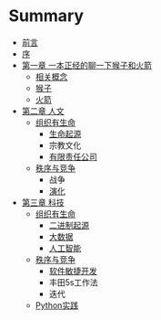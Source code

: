 # Summary

* [前言](README.md)
* [序](序.md)
* [第一章 一本正经的聊一下猴子和火箭](第一章.md)
    * [相关概念](概念.md)
    * [猴子](猴子.md)
    * [火箭](火箭.md)
* [第二章 人文](第二章.md)
    * [组织有生命](组织的力量.md)
        * [生命起源](生命起源.md)
        * 宗教文化
        * [有限责任公司](公司.md)
    * [秩序与竞争](战争.md)
        * 战争
        * [演化](演化的力量.md)
* [第三章 科技](第三章-科技.md)
    * [组织有生命](组织有生命.md)
        * [二进制起源](二进制起源.md)
        * [大数据](大数据.md)
        * [人工智能](人工智能.md)
    * [秩序与竞争](秩序竞争.md)
        * [软件敏捷开发](敏捷开发.md)
        * 丰田5s工作法
        * 迭代
    * [Python实践](python实践.md)

